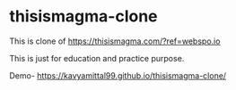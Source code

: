 # thisismagma-clone
This is clone of https://thisismagma.com/?ref=webspo.io

This is just for education and practice purpose.

Demo- https://kavyamittal99.github.io/thisismagma-clone/
